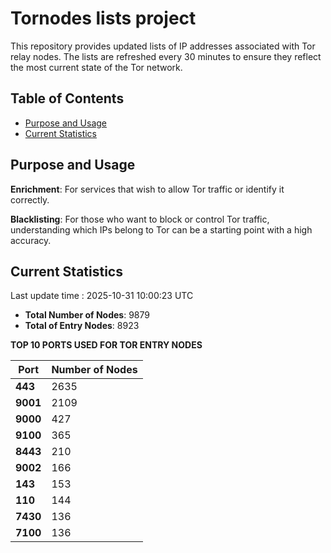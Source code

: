 # Tornodes lists project

This repository provides updated lists of IP addresses associated with Tor relay nodes. The lists are refreshed every 30 minutes to ensure they reflect the most current state of the Tor network.

## Table of Contents

- [Purpose and Usage](#purpose-and-usage)
- [Current Statistics](#current-statistics)


## Purpose and Usage

**Enrichment**: For services that wish to allow Tor traffic or identify it correctly.

**Blacklisting**: For those who want to block or control Tor traffic, understanding which IPs belong to Tor can be a starting point with a high accuracy.

## Current Statistics

Last update time : 2025-10-31 10:00:23 UTC

- **Total Number of Nodes**: 9879
- **Total of Entry Nodes**: 8923

**TOP 10 PORTS USED FOR TOR ENTRY NODES**

| **Port** | **Number of Nodes** |
|------|-----------------|
| **443**   | 2635  |
| **9001**   | 2109  |
| **9000**   | 427  |
| **9100**   | 365  |
| **8443**   | 210  |
| **9002**   | 166  |
| **143**   | 153  |
| **110**   | 144  |
| **7430**   | 136  |
| **7100**   | 136  |


